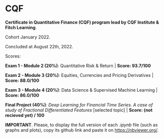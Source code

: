 # CQF
**Certificate in Quantitative Finance (CQF) program lead by CQF Institute &amp; Fitch Learning**.

Cohort January 2022. 

Concluded at August 22th, 2022.

Scores:

**Exam 1 - Module 2 (20%)**: Quantitative Risk & Return | **Score: 93.7/100**

**Exam 2 - Module 3 (20%)**: Equities, Currencies and Pricing Derivatives | **Score: 88.0/100**

**Exam 3 - Module 4 (20%)**: Data Science & Supervised Machine Learning | **Score: 86.0/100**

**Final Project (40%)**: _Deep Learning for Financial Time Series. A case of study of Fractional Differentiated Features_ [selected topic] | **Score: (not recieved yet) / 100**

**IMPORTANT**. Please, to display the full version of each _.ipynb_ file (such as graphs and plots), copy its github link and paste it on https://nbviewer.org/.  
